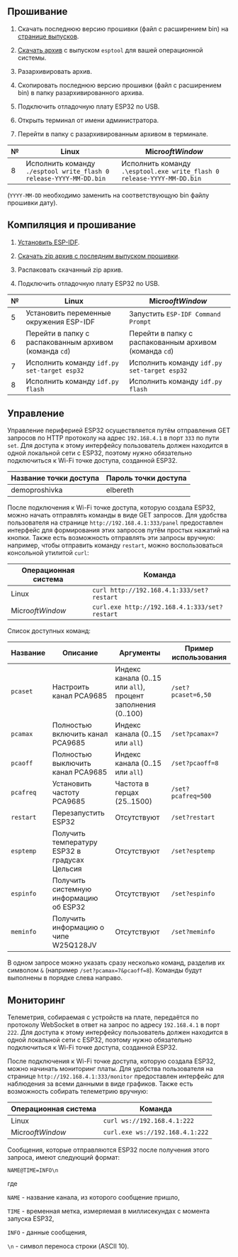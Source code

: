 ## Прошивание

1. Скачать последнюю версию прошивки (файл с расширением bin) на [странице выпусков](https://github.com/txgk/mcu-playground/releases).

2. [Скачать архив](https://github.com/espressif/esptool/releases) с выпуском `esptool` для вашей операционной системы.

3. Разархивировать архив.

4. Скопировать последнюю версию прошивки (файл с расширением bin) в папку разархивированного архива.

5. Подключить отладочную плату ESP32 по USB.

6. Открыть терминал от имени администратора.

7. Перейти в папку с разархивированным архивом в терминале.

| № | Linux                                                              | Micro$oft Window$                                                      |
|---|--------------------------------------------------------------------|------------------------------------------------------------------------|
| 8 | Исполнить команду `./esptool write_flash 0 release-YYYY-MM-DD.bin` | Исполнить команду `.\esptool.exe write_flash 0 release-YYYY-MM-DD.bin` |

(`YYYY-MM-DD` необходимо заменить на соответствующую bin файлу прошивки дату).

## Компиляция и прошивание

1. [Установить ESP-IDF](https://docs.espressif.com/projects/esp-idf/en/latest/esp32/get-started).

2. [Скачать zip архив с последним выпуском прошивки](https://github.com/txgk/mcu-playground/releases).

3. Распаковать скачанный zip архив.

4. Подключить отладочную плату ESP32 по USB.

| № | Linux                                                  | Micro$oft Window$                                      |
|---|--------------------------------------------------------|--------------------------------------------------------|
| 5 | Установить переменные окружения ESP-IDF                | Запустить `ESP-IDF Command Prompt`                     |
| 6 | Перейти в папку с распакованным архивом (команда `cd`) | Перейти в папку с распакованным архивом (команда `cd`) |
| 7 | Исполнить команду `idf.py set-target esp32`            | Исполнить команду `idf.py set-target esp32`            |
| 8 | Исполнить команду `idf.py flash`                       | Исполнить команду `idf.py flash`                       |

## Управление

Управление периферией ESP32 осуществляется путём отправления GET запросов по HTTP протоколу на адрес `192.168.4.1` в порт `333` по пути `set`. Для доступа к этому интерфейсу пользователь должен находится в одной локальной сети с ESP32, поэтому нужно обязательно подключиться к Wi-Fi точке доступа, созданной ESP32.

| Название точки доступа | Пароль точки доступа |
|------------------------|----------------------|
| demoproshivka          | elbereth             |

После подключения к Wi-Fi точке доступа, которую создала ESP32, можно начать отправлять команды в виде GET запросов. Для удобства пользователя на странице `http://192.168.4.1:333/panel` предоставлен интерфейс для формирования этих запросов путём простых нажатий на кнопки. Также есть возможность отправлять эти запросы вручную: например, чтобы отправить команду `restart`, можно воспользоваться консольной утилитой `curl`:

| Операционная система | Команда                                       |
|----------------------|-----------------------------------------------|
| Linux                | `curl http://192.168.4.1:333/set?restart`     |
| Micro$oft Window$    | `curl.exe http://192.168.4.1:333/set?restart` |

Список доступных команд:

| Название  | Описание                                      | Аргументы                                                    | Пример использования      |
|-----------|-----------------------------------------------|--------------------------------------------------------------|---------------------------|
| `pcaset`  | Настроить канал PCA9685                       | Индекс канала (0..15 или `all`), процент заполнения (0..100) | `/set?pcaset=6,50`        |
| `pcamax`  | Полностью включить канал PCA9685              | Индекс канала (0..15 или `all`)                              | `/set?pcamax=7`           |
| `pcaoff`  | Полностью выключить канал PCA9685             | Индекс канала (0..15 или `all`)                              | `/set?pcaoff=8`           |
| `pcafreq` | Установить частоту PCA9685                    | Частота в герцах (25..1500)                                  | `/set?pcafreq=500`        |
| `restart` | Перезапустить ESP32                           | Отсутствуют                                                  | `/set?restart`            |
| `esptemp` | Получить температуру ESP32 в градусах Цельсия | Отсутствуют                                                  | `/set?esptemp`            |
| `espinfo` | Получить системную информацию об ESP32        | Отсутствуют                                                  | `/set?espinfo`            |
| `meminfo` | Получить информацию о чипе W25Q128JV          | Отсутствуют                                                  | `/set?meminfo`            |

В одном запросе можно указать сразу несколько команд, разделив их символом `&` (например `/set?pcamax=7&pcaoff=8`). Команды будут выполнены в порядке слева направо.

## Мониторинг

Телеметрия, собираемая с устройств на плате, передаётся по протоколу WebSocket в ответ на запрос по адресу `192.168.4.1` в порт `222`. Для доступа к этому интерфейсу пользователь должен находится в одной локальной сети с ESP32, поэтому нужно обязательно подключиться к Wi-Fi точке доступа, созданной ESP32.

После подключения к Wi-Fi точке доступа, которую создала ESP32, можно начинать мониторинг платы. Для удобства пользователя на странице `http://192.168.4.1:333/monitor` предоставлен интерфейс для наблюдения за всеми данными в виде графиков. Также есть возможность собирать телеметрию вручную:

| Операционная система | Команда                         |
|----------------------|---------------------------------|
| Linux                | `curl ws://192.168.4.1:222`     |
| Micro$oft Window$    | `curl.exe ws://192.168.4.1:222` |

Сообщения, которые отправляются ESP32 после получения этого запроса, имеют следующий формат:

```
NAME@TIME=INFO\n
```

где

`NAME` - название канала, из которого сообщение пришло,

`TIME` - временная метка, измеряемая в миллисекундах с момента запуска ESP32,

`INFO` - данные сообщения,

`\n` - символ переноса строки (ASCII 10).
